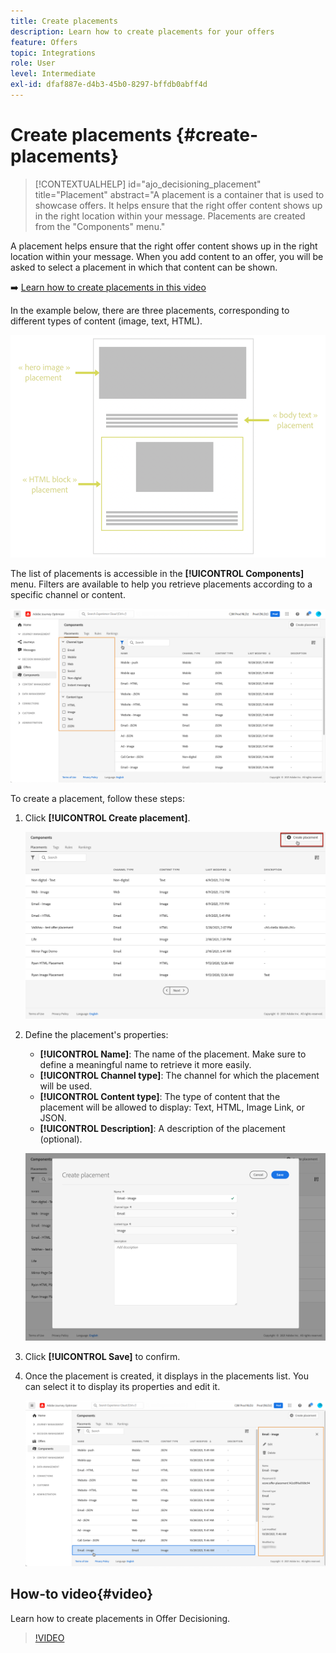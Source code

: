 ```yaml
---
title: Create placements
description: Learn how to create placements for your offers
feature: Offers
topic: Integrations
role: User
level: Intermediate
exl-id: dfaf887e-d4b3-45b0-8297-bffdb0abff4d
---
```

# Create placements {#create-placements}

>[!CONTEXTUALHELP]
>id="ajo_decisioning_placement"
>title="Placement"
>abstract="A placement is a container that is used to showcase offers. It helps ensure that the right offer content shows up in the right location within your message. Placements are created from the "Components" menu."

A placement helps ensure that the right offer content shows up in the right location within your message. When you add content to an offer, you will be asked to select a placement in which that content can be shown.

➡️ [Learn how to create placements in this video](#video)

In the example below, there are three placements, corresponding to different types of content (image, text, HTML).

![](../assets/offers_placement_schema.png)

The list of placements is accessible in the **[!UICONTROL Components]** menu. Filters are available to help you retrieve placements according to a specific channel or content.

![](../assets/placements_filter.png)

To create a placement, follow these steps:

1. Click **[!UICONTROL Create placement]**.

    ![](../assets/offers_placement_creation.png)

1. Define the placement's properties:

    * **[!UICONTROL Name]**: The name of the placement. Make sure to define a meaningful name to retrieve it more easily.
    * **[!UICONTROL Channel type]**: The channel for which the placement will be used.
    * **[!UICONTROL Content type]**: The type of content that the placement will be allowed to display: Text, HTML, Image Link, or JSON.
    * **[!UICONTROL Description]**: A description of the placement (optional).

    ![](../assets/offers_placement_creation_properties.png)

1. Click **[!UICONTROL Save]** to confirm.

1. Once the placement is created, it displays in the placements list. You can select it to display its properties and edit it.

    ![](../assets/placement_created.png)

## How-to video{#video}

Learn how to create placements in Offer Decisioning.

>[!VIDEO](https://video.tv.adobe.com/v/329372?quality=12)

